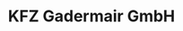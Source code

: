 ---
title: "KFZ Gadermair GmbH"
url: /frankenburg-am-hausruck/kfz-gadermair-gmbh/
shop: Autowerkstatt
---